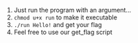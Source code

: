 1. Just run the program with an argument... 
 1. `chmod u+x run` to make it executable
 1. `./run Hello!` and get your flag
 1. Feel free to use our get_flag script
